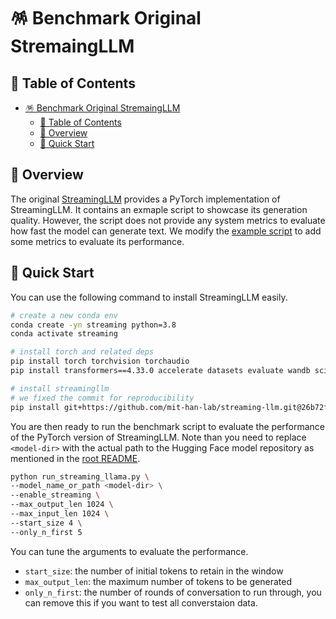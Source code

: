 # 🪅 Benchmark Original StremaingLLM

## 🔗 Table of Contents

- [🪅 Benchmark Original StremaingLLM](#🪅-benchmark-original-stremaingllm)
    - [🔗 Table of Contents](#🔗-table-of-contents)
    - [📌 Overview](#📌-overview)
    - [🚗 Quick Start](#🚗-quick-start)

## 📌 Overview

The original [StreamingLLM](https://github.com/mit-han-lab/streaming-llm) provides a PyTorch implementation of StreamingLLM. It contains an exmaple script to showcase its generation quality. However, the script does not provide any system metrics to evaluate how fast the model can generate text. We modify the [example script](https://github.com/mit-han-lab/streaming-llm/blob/26b72ffa944c476a7a3c5efdfab6a9b49016aaac/examples/run_streaming_llama.py) to add some metrics to evaluate its performance.

## 🚗 Quick Start

You can use the following command to install StreamingLLM easily.

```bash
# create a new conda env
conda create -yn streaming python=3.8
conda activate streaming

# install torch and related deps
pip install torch torchvision torchaudio
pip install transformers==4.33.0 accelerate datasets evaluate wandb scikit-learn scipy sentencepiece

# install streamingllm
# we fixed the commit for reproducibility
pip install git+https://github.com/mit-han-lab/streaming-llm.git@26b72ffa944c476a7a3c5efdfab6a9b49016aaac
```

You are then ready to run the benchmark script to evaluate the performance of the PyTorch version of StreamingLLM. Note than you need to replace `<model-dir>` with the actual path to the Hugging Face model repository as mentioned in the [root README](../../README.md).

```bash
python run_streaming_llama.py \
--model_name_or_path <model-dir> \
--enable_streaming \
--max_output_len 1024 \
--max_input_len 1024 \
--start_size 4 \
--only_n_first 5
```

You can tune the arguments to evaluate the performance.
- `start_size`: the number of initial tokens to retain in the window
- `max_output_len`: the maximum number of tokens to be generated
- `only_n_first`: the number of rounds of conversation to run through, you can remove this if you want to test all converstaion data.
